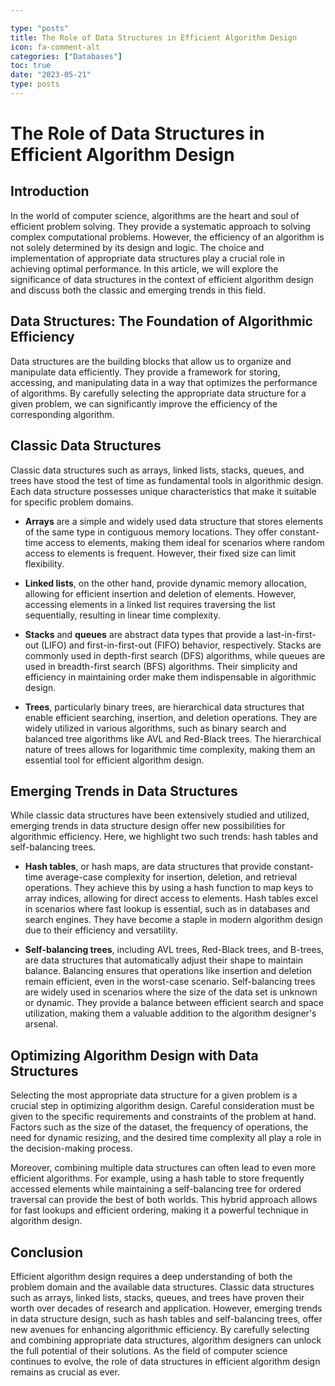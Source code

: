 ```yaml
---

type: "posts"
title: The Role of Data Structures in Efficient Algorithm Design
icon: fa-comment-alt
categories: ["Databases"]
toc: true
date: "2023-05-21"
type: posts
---
```





# The Role of Data Structures in Efficient Algorithm Design

## Introduction
In the world of computer science, algorithms are the heart and soul of efficient problem solving. They provide a systematic approach to solving complex computational problems. However, the efficiency of an algorithm is not solely determined by its design and logic. The choice and implementation of appropriate data structures play a crucial role in achieving optimal performance. In this article, we will explore the significance of data structures in the context of efficient algorithm design and discuss both the classic and emerging trends in this field.

## Data Structures: The Foundation of Algorithmic Efficiency
Data structures are the building blocks that allow us to organize and manipulate data efficiently. They provide a framework for storing, accessing, and manipulating data in a way that optimizes the performance of algorithms. By carefully selecting the appropriate data structure for a given problem, we can significantly improve the efficiency of the corresponding algorithm.

## Classic Data Structures
Classic data structures such as arrays, linked lists, stacks, queues, and trees have stood the test of time as fundamental tools in algorithmic design. Each data structure possesses unique characteristics that make it suitable for specific problem domains.

- **Arrays** are a simple and widely used data structure that stores elements of the same type in contiguous memory locations. They offer constant-time access to elements, making them ideal for scenarios where random access to elements is frequent. However, their fixed size can limit flexibility.

- **Linked lists**, on the other hand, provide dynamic memory allocation, allowing for efficient insertion and deletion of elements. However, accessing elements in a linked list requires traversing the list sequentially, resulting in linear time complexity.

- **Stacks** and **queues** are abstract data types that provide a last-in-first-out (LIFO) and first-in-first-out (FIFO) behavior, respectively. Stacks are commonly used in depth-first search (DFS) algorithms, while queues are used in breadth-first search (BFS) algorithms. Their simplicity and efficiency in maintaining order make them indispensable in algorithmic design.

- **Trees**, particularly binary trees, are hierarchical data structures that enable efficient searching, insertion, and deletion operations. They are widely utilized in various algorithms, such as binary search and balanced tree algorithms like AVL and Red-Black trees. The hierarchical nature of trees allows for logarithmic time complexity, making them an essential tool for efficient algorithm design.

## Emerging Trends in Data Structures
While classic data structures have been extensively studied and utilized, emerging trends in data structure design offer new possibilities for algorithmic efficiency. Here, we highlight two such trends: hash tables and self-balancing trees.

- **Hash tables**, or hash maps, are data structures that provide constant-time average-case complexity for insertion, deletion, and retrieval operations. They achieve this by using a hash function to map keys to array indices, allowing for direct access to elements. Hash tables excel in scenarios where fast lookup is essential, such as in databases and search engines. They have become a staple in modern algorithm design due to their efficiency and versatility.

- **Self-balancing trees**, including AVL trees, Red-Black trees, and B-trees, are data structures that automatically adjust their shape to maintain balance. Balancing ensures that operations like insertion and deletion remain efficient, even in the worst-case scenario. Self-balancing trees are widely used in scenarios where the size of the data set is unknown or dynamic. They provide a balance between efficient search and space utilization, making them a valuable addition to the algorithm designer's arsenal.

## Optimizing Algorithm Design with Data Structures
Selecting the most appropriate data structure for a given problem is a crucial step in optimizing algorithm design. Careful consideration must be given to the specific requirements and constraints of the problem at hand. Factors such as the size of the dataset, the frequency of operations, the need for dynamic resizing, and the desired time complexity all play a role in the decision-making process.

Moreover, combining multiple data structures can often lead to even more efficient algorithms. For example, using a hash table to store frequently accessed elements while maintaining a self-balancing tree for ordered traversal can provide the best of both worlds. This hybrid approach allows for fast lookups and efficient ordering, making it a powerful technique in algorithm design.

## Conclusion
Efficient algorithm design requires a deep understanding of both the problem domain and the available data structures. Classic data structures such as arrays, linked lists, stacks, queues, and trees have proven their worth over decades of research and application. However, emerging trends in data structure design, such as hash tables and self-balancing trees, offer new avenues for enhancing algorithmic efficiency. By carefully selecting and combining appropriate data structures, algorithm designers can unlock the full potential of their solutions. As the field of computer science continues to evolve, the role of data structures in efficient algorithm design remains as crucial as ever.